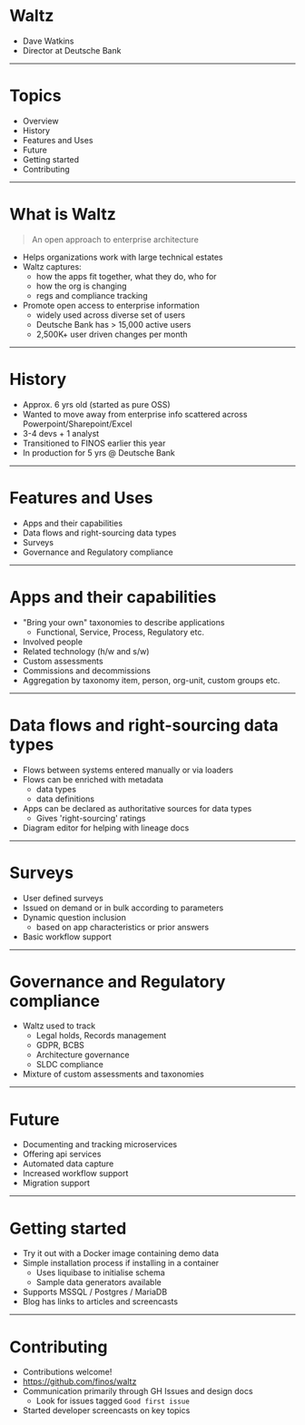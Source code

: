 # Waltz

- Dave Watkins 
- Director at Deutsche Bank

----

# Topics

- Overview
- History
- Features and Uses 
- Future
- Getting started
- Contributing

----

# What is Waltz

> An open approach to enterprise architecture

- Helps organizations work with large technical estates
- Waltz captures:
    - how the apps fit together, what they do, who for
    - how the org is changing 
    - regs and compliance tracking
- Promote open access to enterprise information
    - widely used across diverse set of users
    - Deutsche Bank has > 15,000 active users
    - 2,500K+ user driven changes per month
    
----

# History

- Approx. 6 yrs old (started as pure OSS)
- Wanted to move away from enterprise info scattered across Powerpoint/Sharepoint/Excel
- 3-4 devs + 1 analyst
- Transitioned to FINOS earlier this year
- In production for 5 yrs @ Deutsche Bank

----

# Features and Uses 

- Apps and their capabilities
- Data flows and right-sourcing data types
- Surveys
- Governance and Regulatory compliance

---- 

# Apps and their capabilities

- "Bring your own" taxonomies to describe applications
    - Functional, Service, Process, Regulatory etc.
- Involved people
- Related technology (h/w and s/w)
- Custom assessments 
- Commissions and decommissions  
- Aggregation by taxonomy item, person, org-unit, custom groups etc.

----

# Data flows and right-sourcing data types

- Flows between systems entered manually or via loaders
- Flows can be enriched with metadata
    - data types
    - data definitions
- Apps can be declared as authoritative sources for data types
    - Gives 'right-sourcing' ratings
- Diagram editor for helping with lineage docs

----

# Surveys

- User defined surveys
- Issued on demand or in bulk according to parameters
- Dynamic question inclusion
    - based on app characteristics or prior answers 
- Basic workflow support

----

# Governance and Regulatory compliance

- Waltz used to track
    - Legal holds, Records management
    - GDPR, BCBS
    - Architecture governance
    - SLDC compliance
- Mixture of custom assessments and taxonomies

----

# Future

- Documenting and tracking microservices
- Offering api services
- Automated data capture
- Increased workflow support 
- Migration support
 
----

# Getting started

- Try it out with a Docker image containing demo data 
- Simple installation process if installing in a container
    - Uses liquibase to initialise schema
    - Sample data generators available
- Supports MSSQL / Postgres / MariaDB
- Blog has links to articles and screencasts

----

# Contributing 

- Contributions welcome!
- https://github.com/finos/waltz 
- Communication primarily through GH Issues and design docs
  - Look for issues tagged `Good first issue` 
- Started developer screencasts on key topics